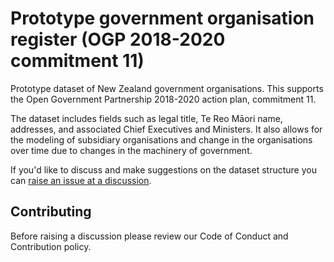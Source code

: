 # Prototype government organisation register (OGP 2018-2020 commitment 11)

Prototype dataset of New Zealand government organisations. This supports the Open Government Partnership 2018-2020 action plan, commitment 11.

The dataset includes fields such as legal title, Te Reo Māori name, addresses, and associated Chief Executives and Ministers. It also allows for the modeling of subsidiary organisations and change in the organisations over time due to changes in the machinery of government.

If you'd like to discuss and make suggestions on the dataset structure you can [raise an issue at a discussion](https://github.com/data-govt-nz/govt-org-register/issues).

## Contributing
Before raising a discussion please review our Code of Conduct and Contribution policy.
